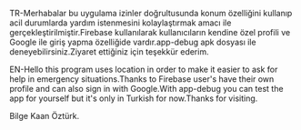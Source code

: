 TR-Merhabalar bu uygulama izinler doğrultusunda konum özelliğini kullanıp acil durumlarda yardım istenmesini kolaylaştırmak amacı ile gerçekleştirilmiştir.Firebase kullanılarak kullanıcıların kendine özel profili ve Google ile giriş yapma özelliğide vardır.app-debug apk dosyası ile deneyebilirsiniz.Ziyaret ettiğiniz için teşekkür ederim.

EN-Hello this program uses location in order to make it easier to ask for help in emergency situations.Thanks to Firebase user's have their own profile and can also sign in with Google.With app-debug you can test the app for yourself but it's only in Turkish for now.Thanks for visiting.

Bilge Kaan Öztürk.